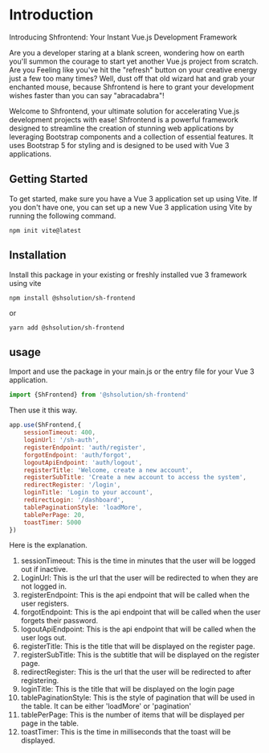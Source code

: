 # Introduction
Introducing Shfrontend: Your Instant Vue.js Development Framework

Are you a developer staring at a blank screen, wondering how on earth you'll summon the courage to start yet another Vue.js project from scratch. 
Are you Feeling like you've hit the "refresh" button on your creative energy just a 
few too many times? Well, dust off that old wizard hat and grab your enchanted mouse, because Shfrontend is here to grant your development wishes faster than you can say "abracadabra"!


Welcome to Shfrontend, your ultimate solution for accelerating Vue.js development projects with ease! Shfrontend is a powerful framework designed to streamline the creation of stunning web applications by leveraging Bootstrap components and a collection of essential features.
It uses Bootstrap 5 for styling and is designed to be used with Vue 3 applications.

## Getting Started

To get started, make sure you have a Vue 3 application set up using Vite. If you don't have one, you can set up a new Vue 3 application using Vite by running the following command.

```shell
npm init vite@latest
```
## Installation

Install this package in your existing or freshly installed vue 3 framework using vite

```shell
npm install @shsolution/sh-frontend
```

or

```
yarn add @shsolution/sh-frontend
```

## usage
Import and use the package in your main.js or the entry file for your Vue 3 application.

```javascript
import {ShFrontend} from '@shsolution/sh-frontend'
```

Then use it this way.

```javascript
app.use(ShFrontend,{
    sessionTimeout: 400,
    loginUrl: '/sh-auth',
    registerEndpoint: 'auth/register',
    forgotEndpoint: 'auth/forgot',
    logoutApiEndpoint: 'auth/logout',
    registerTitle: 'Welcome, create a new account',
    registerSubTitle: 'Create a new account to access the system',
    redirectRegister: '/login',
    loginTitle: 'Login to your account',
    redirectLogin: '/dashboard',
    tablePaginationStyle: 'loadMore',
    tablePerPage: 20,
    toastTimer: 5000
})
```

Here is the explanation.

1. sessionTimeout: This is the time in minutes that the user will be logged out if inactive.
2. LoginUrl: This is the url that the user will be redirected to when they are not logged in.
3. registerEndpoint: This is the api endpoint that will be called when the user registers.
4. forgotEndpoint: This is the api endpoint that will be called when the user forgets their password.
5. logoutApiEndpoint: This is the api endpoint that will be called when the user logs out.
4. registerTitle: This is the title that will be displayed on the register page.
5. registerSubTitle: This is the subtitle that will be displayed on the register page.
6. redirectRegister: This is the url that the user will be redirected to after registering.
7. loginTitle: This is the title that will be displayed on the login page
8. tablePaginationStyle: This is the style of pagination that will be used in the table. It can be either 'loadMore' or 'pagination'
9. tablePerPage: This is the number of items that will be displayed per page in the table.
10. toastTimer: This is the time in milliseconds that the toast will be displayed.


